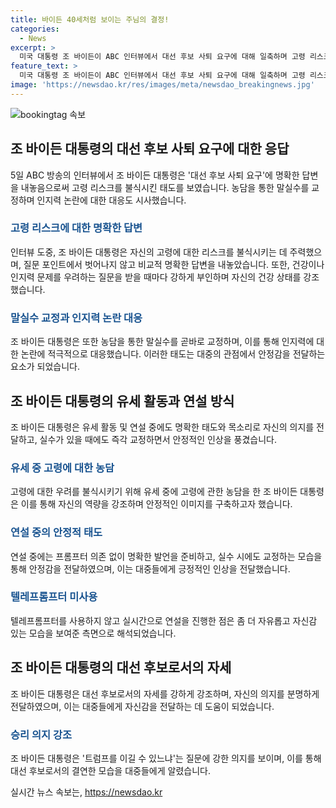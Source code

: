 ```yaml
---
title: 바이든 40세처럼 보이는 주님의 결정!
categories:
  - News
excerpt: >
  미국 대통령 조 바이든이 ABC 인터뷰에서 대선 후보 사퇴 요구에 대해 일축하며 고령 리스크를 부인하고, 명확한 답변을 내놓았다. 건강과 인지력 문제에 대한 우려를 부인하며 강인함을 강조하고, 유세 중에 농담을 했던 것을 교정함으로써 실수를 인정하고 이를 교정하는 모습을 보였다. 연설 중에 트럼프에 대한 승리 발언을 네 차례 반복하며 확고한 의지를 드러내었고, 평소와는 달리 텔레프롬프터를 사용하지 않고 진행한 것으로 알려졌다. 이에 대한 외신들의 관측은 화제가 되고 있다.
feature_text: >
  미국 대통령 조 바이든이 ABC 인터뷰에서 대선 후보 사퇴 요구에 대해 일축하며 고령 리스크를 부인하고, 명확한 답변을 내놓았다. 건강과 인지력 문제에 대한 우려를 부인하며 강인함을 강조하고, 유세 중에 농담을 했던 것을 교정함으로써 실수를 인정하고 이를 교정하는 모습을 보였다. 연설 중에 트럼프에 대한 승리 발언을 네 차례 반복하며 확고한 의지를 드러내었고, 평소와는 달리 텔레프롬프터를 사용하지 않고 진행한 것으로 알려졌다. 이에 대한 외신들의 관측은 화제가 되고 있다.
image: 'https://newsdao.kr/res/images/meta/newsdao_breakingnews.jpg'
---
```


<p><img src="https://newsdao.kr/res/images/meta/newsdao_breakingnews.jpg" alt="bookingtag 속보" /></p>

<h2 data-ke-size="size26">조 바이든 대통령의 대선 후보 사퇴 요구에 대한 응답</h2>

<p data-ke-size="size16">5일 ABC 방송의 인터뷰에서 조 바이든 대통령은 '대선 후보 사퇴 요구'에 명확한 답변을 내놓음으로써 고령 리스크를 불식시킨 태도를 보였습니다. 농담을 통한 말실수를 교정하며 인지력 논란에 대한 대응도 시사했습니다.</p>

<h3><b><span style="color: #1a5490;">고령 리스크에 대한 명확한 답변</span></b></h3>

<p data-ke-size="size16">인터뷰 도중, 조 바이든 대통령은 자신의 고령에 대한 리스크를 불식시키는 데 주력했으며, 질문 포인트에서 벗어나지 않고 비교적 명확한 답변을 내놓았습니다. 또한, 건강이나 인지력 문제를 우려하는 질문을 받을 때마다 강하게 부인하며 자신의 건강 상태를 강조했습니다.</p>

<h3><b><span style="color: #1a5490;">말실수 교정과 인지력 논란 대응</span></b></h3>

<p data-ke-size="size16">조 바이든 대통령은 또한 농담을 통한 말실수를 곧바로 교정하며, 이를 통해 인지력에 대한 논란에 적극적으로 대응했습니다. 이러한 태도는 대중의 관점에서 안정감을 전달하는 요소가 되었습니다.</p>

<h2 data-ke-size="size26">조 바이든 대통령의 유세 활동과 연설 방식</h2>

<p data-ke-size="size16">조 바이든 대통령은 유세 활동 및 연설 중에도 명확한 태도와 목소리로 자신의 의지를 전달하고, 실수가 있을 때에도 즉각 교정하면서 안정적인 인상을 풍겼습니다.</p>

<h3><b><span style="color: #1a5490;">유세 중 고령에 대한 농담</span></b></h3>

<p data-ke-size="size16">고령에 대한 우려를 불식시키기 위해 유세 중에 고령에 관한 농담을 한 조 바이든 대통령은 이를 통해 자신의 역량을 강조하며 안정적인 이미지를 구축하고자 했습니다.</p>

<h3><b><span style="color: #1a5490;">연설 중의 안정적 태도</span></b></h3>

<p data-ke-size="size16">연설 중에는 프롬프터 의존 없이 명확한 발언을 준비하고, 실수 시에도 교정하는 모습을 통해 안정감을 전달하였으며, 이는 대중들에게 긍정적인 인상을 전달했습니다.</p>

<h3><b><span style="color: #1a5490;">텔레프롬프터 미사용</span></b></h3>

<p data-ke-size="size16">텔레프롬프터를 사용하지 않고 실시간으로 연설을 진행한 점은 좀 더 자유롭고 자신감 있는 모습을 보여준 측면으로 해석되었습니다.</p>

<h2 data-ke-size="size26">조 바이든 대통령의 대선 후보로서의 자세</h2>

<p data-ke-size="size16">조 바이든 대통령은 대선 후보로서의 자세를 강하게 강조하며, 자신의 의지를 분명하게 전달하였으며, 이는 대중들에게 자신감을 전달하는 데 도움이 되었습니다.</p>

<h3><b><span style="color: #1a5490;">승리 의지 강조</span></b></h3>

<p data-ke-size="size16">조 바이든 대통령은 '트럼프를 이길 수 있느냐'는 질문에 강한 의지를 보이며, 이를 통해 대선 후보로서의 결연한 모습을 대중들에게 알렸습니다.</p>
실시간 뉴스 속보는, <a href="https://newsdao.kr" rel="dofollow">https://newsdao.kr</a>


